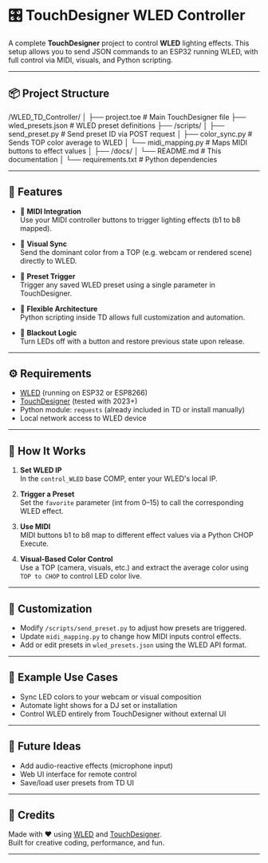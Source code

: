 # 🎛 TouchDesigner WLED Controller

A complete **TouchDesigner** project to control **WLED** lighting effects. This setup allows you to send JSON commands to an ESP32 running WLED, with full control via MIDI, visuals, and Python scripting.

---

## 📦 Project Structure
/WLED_TD_Controller/
│
├── project.toe                # Main TouchDesigner file
├── wled_presets.json          # WLED preset definitions
├── /scripts/
│   ├── send_preset.py         # Send preset ID via POST request
│   ├── color_sync.py          # Sends TOP color average to WLED
│   └── midi_mapping.py        # Maps MIDI buttons to effect values
│
├── /docs/
│   └── README.md              # This documentation
│
└── requirements.txt           # Python dependencies


---

## 🧠 Features

- 🔘 **MIDI Integration**  
  Use your MIDI controller buttons to trigger lighting effects (b1 to b8 mapped).
  
- 🌈 **Visual Sync**  
  Send the dominant color from a TOP (e.g. webcam or rendered scene) directly to WLED.

- 📡 **Preset Trigger**  
  Trigger any saved WLED preset using a single parameter in TouchDesigner.

- 🧰 **Flexible Architecture**  
  Python scripting inside TD allows full customization and automation.

- 🔁 **Blackout Logic**  
  Turn LEDs off with a button and restore previous state upon release.

---

## ⚙️ Requirements

- [WLED](https://kno.wled.ge/) (running on ESP32 or ESP8266)
- [TouchDesigner](https://derivative.ca/) (tested with 2023+)
- Python module: `requests` (already included in TD or install manually)
- Local network access to WLED device

---

## 🚀 How It Works

1. **Set WLED IP**  
   In the `control_WLED` base COMP, enter your WLED's local IP.

2. **Trigger a Preset**  
   Set the `favorite` parameter (int from 0–15) to call the corresponding WLED effect.

3. **Use MIDI**  
   MIDI buttons b1 to b8 map to different effect values via a Python CHOP Execute.

4. **Visual-Based Color Control**  
   Use a TOP (camera, visuals, etc.) and extract the average color using `TOP to CHOP` to control LED color live.

---

## 📝 Customization

- Modify `/scripts/send_preset.py` to adjust how presets are triggered.
- Update `midi_mapping.py` to change how MIDI inputs control effects.
- Add or edit presets in `wled_presets.json` using the WLED API format.

---

## 📸 Example Use Cases

- Sync LED colors to your webcam or visual composition
- Automate light shows for a DJ set or installation
- Control WLED entirely from TouchDesigner without external UI

---

## 🧪 Future Ideas

- Add audio-reactive effects (microphone input)
- Web UI interface for remote control
- Save/load user presets from TD UI

---

## 🧠 Credits

Made with ❤️ using [WLED](https://kno.wled.ge/) and [TouchDesigner](https://derivative.ca/).  
Built for creative coding, performance, and fun.

---
